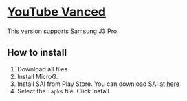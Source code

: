 # [YouTube Vanced](https://vanced.app)
This version supports Samsung J3 Pro.

## How to install
1. Download all files.
2. Install MicroG.
3. Install SAI from Play Store. You can download SAI at [here](https://github.com/Aefyr/SAI/releases)
4. Select the `.apks` file. Click install.